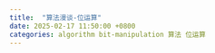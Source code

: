 ```yaml
---
title:  "算法漫谈-位运算"
date: 2025-02-17 11:50:00 +0800
categories: algorithm bit-manipulation 算法 位运算
---
```


